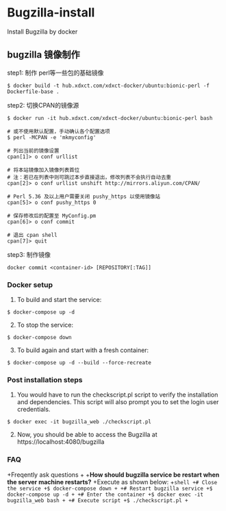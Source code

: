 # Bugzilla-install
Install Bugzilla by docker

## bugzilla 镜像制作
step1: 制作 perl等一些包的基础镜像
```shell
$ docker build -t hub.xdxct.com/xdxct-docker/ubuntu:bionic-perl -f Dockerfile-base .
```

step2: 切换CPAN的镜像源
```shell
$ docker run -it hub.xdxct.com/xdxct-docker/ubuntu:bionic-perl bash

# 或不使用默认配置，手动确认各个配置选项
$ perl -MCPAN -e 'mkmyconfig'

# 列出当前的镜像设置
cpan[1]> o conf urllist

# 将本站镜像加入镜像列表首位
# 注：若已在列表中则可跳过本步直接退出，修改列表不会执行自动去重
cpan[2]> o conf urllist unshift http://mirrors.aliyun.com/CPAN/

# Perl 5.36 及以上用户需要关闭 pushy_https 以使用镜像站
cpan[5]> o conf pushy_https 0

# 保存修改后的配置至 MyConfig.pm
cpan[6]> o conf commit

# 退出 cpan shell
cpan[7]> quit
```

step3: 制作镜像
```shell
docker commit <container-id> [REPOSITORY[:TAG]]
```

### Docker setup
1. To build and start the service:
```shell
$ docker-compose up -d 
```

2. To stop the service:
```shell
$ docker-compose down 
```

3. To build again and start with a fresh container:
```shell
$ docker-compose up -d --build --force-recreate 
```

### Post installation steps
1. You would have to run the checkscript.pl script to verify the installation and dependencies. This script will also prompt you to set the login user credentials.
```shell
$ docker exec -it bugzilla_web ./checkscript.pl
```

2. Now, you should be able to access the Bugzilla at https://localhost:4080/bugzilla

### FAQ
+Freqently ask questions
+
+**How should bugzilla service be restart when the server machine restarts?**
+Execute as shown below:
+```shell
+# Close the service
+$ docker-compose down
+
+# Restart bugzilla service
+$ docker-compose up -d
+
+# Enter the container
+$ docker exec -it bugzilla_web bash
+
+# Execute script
+$ ./checkscript.pl
+```

